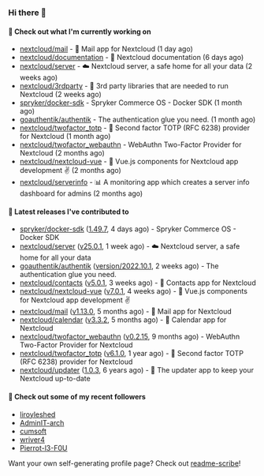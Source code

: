 ### Hi there 👋

#### 👷 Check out what I'm currently working on

- [nextcloud/mail](https://github.com/nextcloud/mail) - 💌 Mail app for Nextcloud (1 day ago)
- [nextcloud/documentation](https://github.com/nextcloud/documentation) - 📘 Nextcloud documentation (6 days ago)
- [nextcloud/server](https://github.com/nextcloud/server) - ☁️ Nextcloud server, a safe home for all your data (2 weeks ago)
- [nextcloud/3rdparty](https://github.com/nextcloud/3rdparty) - :battery: 3rd party libraries that are needed to run Nextcloud (2 weeks ago)
- [spryker/docker-sdk](https://github.com/spryker/docker-sdk) - Spryker Commerce OS - Docker SDK (1 month ago)
- [goauthentik/authentik](https://github.com/goauthentik/authentik) - The authentication glue you need. (1 month ago)
- [nextcloud/twofactor_totp](https://github.com/nextcloud/twofactor_totp) - 🔑 Second factor TOTP (RFC 6238) provider for Nextcloud (1 month ago)
- [nextcloud/twofactor_webauthn](https://github.com/nextcloud/twofactor_webauthn) - WebAuthn Two-Factor Provider for Nextcloud (2 months ago)
- [nextcloud/nextcloud-vue](https://github.com/nextcloud/nextcloud-vue) - 🍱 Vue.js components for Nextcloud app development  ✌ (2 months ago)
- [nextcloud/serverinfo](https://github.com/nextcloud/serverinfo) - 📊 A monitoring app which creates a server info dashboard for admins (2 months ago)

#### 🔭 Latest releases I've contributed to

- [spryker/docker-sdk](https://github.com/spryker/docker-sdk) ([1.49.7](https://github.com/spryker/docker-sdk/releases/tag/1.49.7), 4 days ago) - Spryker Commerce OS - Docker SDK
- [nextcloud/server](https://github.com/nextcloud/server) ([v25.0.1](https://github.com/nextcloud/server/releases/tag/v25.0.1), 1 week ago) - ☁️ Nextcloud server, a safe home for all your data
- [goauthentik/authentik](https://github.com/goauthentik/authentik) ([version/2022.10.1](https://github.com/goauthentik/authentik/releases/tag/version%2F2022.10.1), 2 weeks ago) - The authentication glue you need.
- [nextcloud/contacts](https://github.com/nextcloud/contacts) ([v5.0.1](https://github.com/nextcloud/contacts/releases/tag/v5.0.1), 3 weeks ago) - 📇 Contacts app for Nextcloud
- [nextcloud/nextcloud-vue](https://github.com/nextcloud/nextcloud-vue) ([v7.0.1](https://github.com/nextcloud/nextcloud-vue/releases/tag/v7.0.1), 4 weeks ago) - 🍱 Vue.js components for Nextcloud app development  ✌
- [nextcloud/mail](https://github.com/nextcloud/mail) ([v1.13.0](https://github.com/nextcloud/mail/releases/tag/v1.13.0), 5 months ago) - 💌 Mail app for Nextcloud
- [nextcloud/calendar](https://github.com/nextcloud/calendar) ([v3.3.2](https://github.com/nextcloud/calendar/releases/tag/v3.3.2), 5 months ago) - 📆 Calendar app for Nextcloud
- [nextcloud/twofactor_webauthn](https://github.com/nextcloud/twofactor_webauthn) ([v0.2.15](https://github.com/nextcloud/twofactor_webauthn/releases/tag/v0.2.15), 9 months ago) - WebAuthn Two-Factor Provider for Nextcloud
- [nextcloud/twofactor_totp](https://github.com/nextcloud/twofactor_totp) ([v6.1.0](https://github.com/nextcloud/twofactor_totp/releases/tag/v6.1.0), 1 year ago) - 🔑 Second factor TOTP (RFC 6238) provider for Nextcloud
- [nextcloud/updater](https://github.com/nextcloud/updater) ([1.0.3](https://github.com/nextcloud/updater/releases/tag/1.0.3), 6 years ago) - :arrows_counterclockwise: The updater app to keep your Nextcloud up-to-date

#### 👯 Check out some of my recent followers

- [liroyleshed](https://github.com/liroyleshed)
- [AdminIT-arch](https://github.com/AdminIT-arch)
- [cumsoft](https://github.com/cumsoft)
- [wriver4](https://github.com/wriver4)
- [Pierrot-l3-F0U](https://github.com/Pierrot-l3-F0U)

Want your own self-generating profile page? Check out [readme-scribe](https://github.com/muesli/readme-scribe)!
